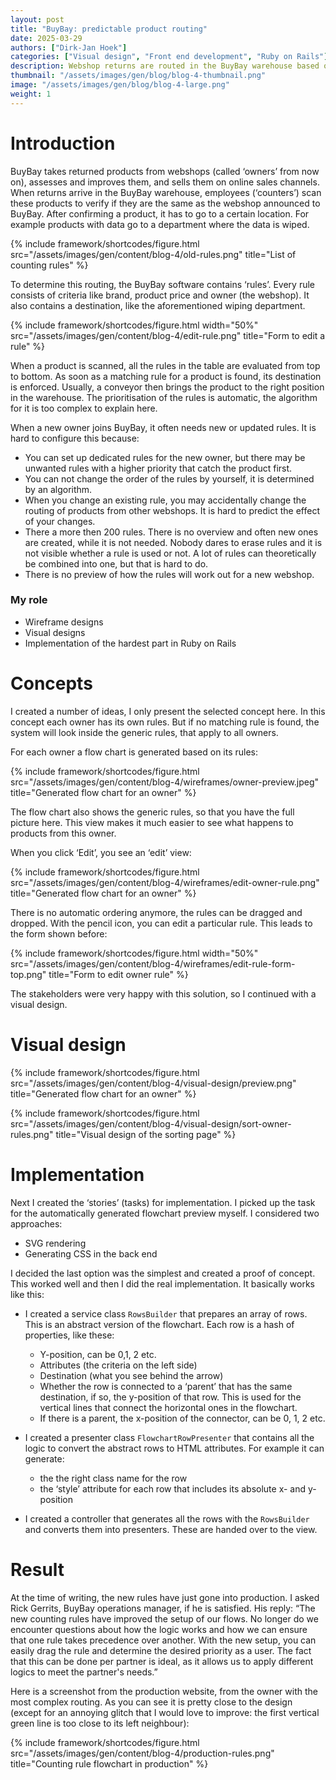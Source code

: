 ```yaml
---
layout: post
title: "BuyBay: predictable product routing"
date: 2025-03-29
authors: ["Dirk-Jan Hoek"]
categories: ["Visual design", "Front end development", "Ruby on Rails"]
description: Webshop returns are routed in the BuyBay warehouse based on rules. I enhanced this system for better predictability and adaptability.
thumbnail: "/assets/images/gen/blog/blog-4-thumbnail.png"
image: "/assets/images/gen/blog/blog-4-large.png"
weight: 1
---
```



# Introduction
BuyBay takes returned products from webshops (called ‘owners’ from now on), assesses and improves them, and sells them on online sales channels. When returns arrive in the BuyBay warehouse, employees (‘counters’) scan these products to verify if they are the same as the webshop announced to BuyBay. After confirming a product, it has to go to a certain location. For example products with data go to a department where the data is wiped.

{% include framework/shortcodes/figure.html src="/assets/images/gen/content/blog-4/old-rules.png" title="List of counting rules" %}

To determine this routing, the BuyBay software contains ‘rules’. Every rule consists of criteria like brand, product price and owner (the webshop). It also contains a destination, like the aforementioned wiping department.

{% include framework/shortcodes/figure.html width="50%" src="/assets/images/gen/content/blog-4/edit-rule.png" title="Form to edit a rule" %}

When a product is scanned, all the rules in the table are evaluated from top to bottom. As soon as a matching rule for a product is found, its destination is enforced. Usually, a conveyor then brings the product to the right position in the warehouse. The prioritisation of the rules is automatic, the algorithm for it is too complex to explain here.

When a new owner joins BuyBay, it often needs new or updated rules. It is hard to configure this because:

- You can set up dedicated rules for the new owner, but there may be unwanted rules with a higher priority that catch the product first.
- You can not change the order of the rules by yourself, it is determined by an algorithm.
- When you change an existing rule, you may accidentally change the routing of products from other webshops. It is hard to predict the effect of your changes.
- There a more then 200 rules. There is no overview and often new ones are created, while it is not needed. Nobody dares to erase rules and it is not visible whether a rule is used or not. A lot of rules can theoretically be combined into one, but that is hard to do.
- There is no preview of how the rules will work out for a new webshop.

### My role
- Wireframe designs
- Visual designs
- Implementation of the hardest part in Ruby on Rails


# Concepts

I created a number of ideas, I only present the selected concept here. In this concept each owner has its own rules. But if no matching rule is found, the system will look inside the generic rules, that apply to all owners.

For each owner a flow chart is generated based on its rules:

{% include framework/shortcodes/figure.html src="/assets/images/gen/content/blog-4/wireframes/owner-preview.jpeg" title="Generated flow chart for an owner" %}

The flow chart also shows the generic rules, so that you have the full picture here. This view makes it much easier to see what happens to products from this owner.

When you click ‘Edit’, you see an ‘edit’ view:

{% include framework/shortcodes/figure.html src="/assets/images/gen/content/blog-4/wireframes/edit-owner-rule.png" title="Generated flow chart for an owner" %}

There is no automatic ordering anymore, the rules can be dragged and dropped. With the pencil icon, you can edit a particular rule. This leads to the form shown before:

{% include framework/shortcodes/figure.html width="50%" src="/assets/images/gen/content/blog-4/wireframes/edit-rule-form-top.png" title="Form to edit owner rule" %}

The stakeholders were very happy with this solution, so I continued with a visual design.

# Visual design

{% include framework/shortcodes/figure.html src="/assets/images/gen/content/blog-4/visual-design/preview.png" title="Generated flow chart for an owner" %}

{% include framework/shortcodes/figure.html src="/assets/images/gen/content/blog-4/visual-design/sort-owner-rules.png" title="Visual design of the sorting page" %}

# Implementation
Next I created the ‘stories’ (tasks) for implementation. I picked up the task for the automatically generated flowchart preview myself. I considered two approaches:

- SVG rendering
- Generating CSS in the back end

I decided the last option was the simplest and created a proof of concept. This worked well and then I did the real implementation. It basically works like this:

- I created a service class `RowsBuilder` that prepares an array of rows. This is an abstract version of the flowchart. Each row is a hash of properties, like these:

    - Y-position, can be 0,1, 2 etc.
    - Attributes (the criteria on the left side)
    - Destination (what you see behind the arrow)
    - Whether the row is connected to a ‘parent’ that has the same destination, if so, the y-position of that row. This is used for the vertical lines that connect the horizontal ones in the flowchart.
    - If there is a parent, the x-position of the connector, can be 0, 1, 2 etc.

- I created a presenter class `FlowchartRowPresenter` that contains all the logic to convert the abstract rows to  HTML attributes. For example it can generate:
    - the the right class name for the row
    - the ‘style’ attribute for each row that includes its absolute x- and y-position

- I created a controller that generates all the rows with the `RowsBuilder` and converts them into presenters. These are handed over to the view.

# Result
At the time of writing, the new rules have just gone into production. I asked Rick Gerrits, BuyBay operations manager, if he is satisfied. His reply: “The new counting rules have improved the setup of our flows. No longer do we encounter questions about how the logic works and how we can ensure that one rule takes precedence over another. With the new setup, you can easily drag the rule and determine the desired priority as a user. The fact that this can be done per partner is ideal, as it allows us to apply different logics to meet the partner's needs.”

Here is a screenshot from the production website, from the owner with the most complex routing. As you can see it is pretty close to the design (except for an annoying glitch that I would love to improve: the first vertical green line is too close to its left neighbour):

{% include framework/shortcodes/figure.html src="/assets/images/gen/content/blog-4/production-rules.png" title="Counting rule flowchart in production" %}
